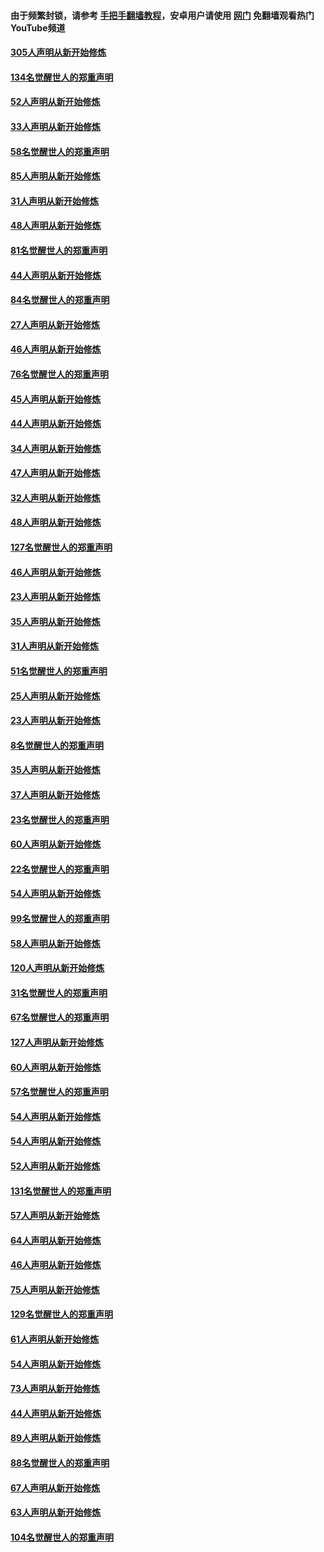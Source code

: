 #### 由于频繁封锁，请参考 [手把手翻墙教程](https://github.com/gfw-breaker/guides/wiki/)，安卓用户请使用 [网门](https://github.com/gfw-breaker/nogfw/blob/master/dl.md?t=03200900) 免翻墙观看热门YouTube频道 

#### [305人声明从新开始修炼](../pages/91/422153.md?t=03200900) 

#### [134名觉醒世人的郑重声明](../pages/91/422152.md?t=03200900) 

#### [52人声明从新开始修炼](../pages/91/421846.md?t=03200900) 

#### [33人声明从新开始修炼](../pages/91/421804.md?t=03200900) 

#### [58名觉醒世人的郑重声明](../pages/91/421845.md?t=03200900) 

#### [85人声明从新开始修炼](../pages/91/421769.md?t=03200900) 

#### [31人声明从新开始修炼](../pages/91/421763.md?t=03200900) 

#### [48人声明从新开始修炼](../pages/91/421605.md?t=03200900) 

#### [81名觉醒世人的郑重声明](../pages/91/421656.md?t=03200900) 

#### [44人声明从新开始修炼](../pages/91/421544.md?t=03200900) 

#### [84名觉醒世人的郑重声明](../pages/91/421543.md?t=03200900) 

#### [27人声明从新开始修炼](../pages/91/421465.md?t=03200900) 

#### [46人声明从新开始修炼](../pages/91/421454.md?t=03200900) 

#### [76名觉醒世人的郑重声明](../pages/91/421453.md?t=03200900) 

#### [45人声明从新开始修炼](../pages/91/421452.md?t=03200900) 

#### [44人声明从新开始修炼](../pages/91/421422.md?t=03200900) 

#### [34人声明从新开始修炼](../pages/91/421322.md?t=03200900) 

#### [47人声明从新开始修炼](../pages/91/421264.md?t=03200900) 

#### [32人声明从新开始修炼](../pages/91/421225.md?t=03200900) 

#### [48人声明从新开始修炼](../pages/91/421202.md?t=03200900) 

#### [127名觉醒世人的郑重声明](../pages/91/421224.md?t=03200900) 

#### [46人声明从新开始修炼](../pages/91/421203.md?t=03200900) 

#### [23人声明从新开始修炼](../pages/91/421138.md?t=03200900) 

#### [35人声明从新开始修炼](../pages/91/421122.md?t=03200900) 

#### [31人声明从新开始修炼](../pages/91/421081.md?t=03200900) 

#### [51名觉醒世人的郑重声明](../pages/91/421080.md?t=03200900) 

#### [25人声明从新开始修炼](../pages/91/421020.md?t=03200900) 

#### [23人声明从新开始修炼](../pages/91/420884.md?t=03200900) 

#### [8名觉醒世人的郑重声明](../pages/91/420883.md?t=03200900) 

#### [35人声明从新开始修炼](../pages/91/420809.md?t=03200900) 

#### [37人声明从新开始修炼](../pages/91/420766.md?t=03200900) 

#### [23名觉醒世人的郑重声明](../pages/91/420765.md?t=03200900) 

#### [60人声明从新开始修炼](../pages/91/420727.md?t=03200900) 

#### [22名觉醒世人的郑重声明](../pages/91/420726.md?t=03200900) 

#### [54人声明从新开始修炼](../pages/91/420529.md?t=03200900) 

#### [99名觉醒世人的郑重声明](../pages/91/420528.md?t=03200900) 

#### [58人声明从新开始修炼](../pages/91/420198.md?t=03200900) 

#### [120人声明从新开始修炼](../pages/91/420141.md?t=03200900) 

#### [31名觉醒世人的郑重声明](../pages/91/420197.md?t=03200900) 

#### [67名觉醒世人的郑重声明](../pages/91/420140.md?t=03200900) 

#### [127人声明从新开始修炼](../pages/91/420082.md?t=03200900) 

#### [60人声明从新开始修炼](../pages/91/420081.md?t=03200900) 

#### [57名觉醒世人的郑重声明](../pages/91/420080.md?t=03200900) 

#### [54人声明从新开始修炼](../pages/91/419533.md?t=03200900) 

#### [54人声明从新开始修炼](../pages/91/419532.md?t=03200900) 

#### [52人声明从新开始修炼](../pages/91/419531.md?t=03200900) 

#### [131名觉醒世人的郑重声明](../pages/91/419530.md?t=03200900) 

#### [57人声明从新开始修炼](../pages/91/419430.md?t=03200900) 

#### [64人声明从新开始修炼](../pages/91/419429.md?t=03200900) 

#### [46人声明从新开始修炼](../pages/91/419428.md?t=03200900) 

#### [75人声明从新开始修炼](../pages/91/419427.md?t=03200900) 

#### [129名觉醒世人的郑重声明](../pages/91/419426.md?t=03200900) 

#### [61人声明从新开始修炼](../pages/91/419198.md?t=03200900) 

#### [54人声明从新开始修炼](../pages/91/419197.md?t=03200900) 

#### [73人声明从新开始修炼](../pages/91/419196.md?t=03200900) 

#### [44人声明从新开始修炼](../pages/91/419075.md?t=03200900) 

#### [89人声明从新开始修炼](../pages/91/419074.md?t=03200900) 

#### [88名觉醒世人的郑重声明](../pages/91/419195.md?t=03200900) 

#### [67人声明从新开始修炼](../pages/91/419073.md?t=03200900) 

#### [63人声明从新开始修炼](../pages/91/419072.md?t=03200900) 

#### [104名觉醒世人的郑重声明](../pages/91/419071.md?t=03200900) 

